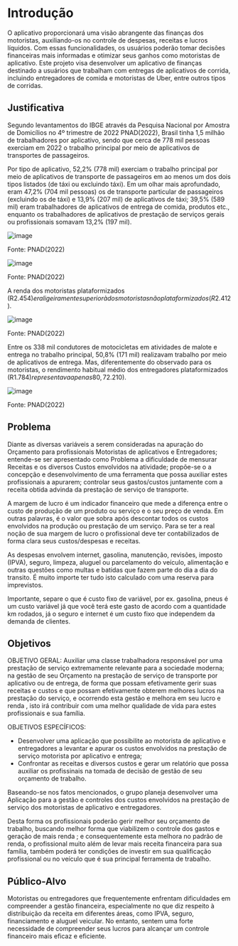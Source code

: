 # Introdução

O aplicativo proporcionará uma visão abrangente das finanças dos motoristas, auxiliando-os no controle de despesas, receitas e lucros líquidos. Com essas funcionalidades, os usuários poderão tomar decisões financeiras mais informadas e otimizar seus ganhos como motoristas de aplicativo. Este projeto visa desenvolver um aplicativo de finanças destinado a usuários que trabalham com entregas de aplicativos de corrida, incluindo entregadores de comida e motoristas de Uber, entre outros tipos de corridas.



## Justificativa


Segundo levantamentos do IBGE através  da Pesquisa Nacional por Amostra de Domicílios no 4º trimestre de 2022 PNAD(2022), Brasil tinha 1,5 milhão de trabalhadores por aplicativo, sendo que cerca de 778 mil pessoas exerciam em 2022 o trabalho principal por meio de aplicativos de transportes de passageiros.

Por tipo de aplicativo, 52,2% (778 mil) exerciam o trabalho principal por meio de aplicativos de transporte de passageiros em ao menos um dos dois tipos listados (de táxi ou excluindo táxi). Em um olhar mais aprofundado, eram 47,2% (704 mil pessoas) os de transporte particular de passageiros (excluindo os de táxi) e 13,9% (207 mil) de aplicativos de táxi; 39,5% (589 mil) eram trabalhadores de aplicativos de entrega de comida, produtos etc., enquanto os trabalhadores de aplicativos de prestação de serviços gerais ou profissionais somavam 13,2% (197 mil). 

![image](https://github.com/ICEI-PUC-Minas-PMV-ADS/pmv-ads-2024-1-e2-proj-int-t5-managermoney/assets/144861546/fa1d12ee-439c-4e13-aac4-b56ea33603f3)

Fonte:  PNAD(2022)

![image](https://github.com/ICEI-PUC-Minas-PMV-ADS/pmv-ads-2024-1-e2-proj-int-t5-managermoney/assets/144861546/fb8c01ae-c072-4a24-9769-f249fb77f06a)

Fonte:  PNAD(2022)

A renda dos motoristas plataformizados (R$2.454) era ligeiramente superior à dos motoristas não plataformizados (R$2.412).

![image](https://github.com/ICEI-PUC-Minas-PMV-ADS/pmv-ads-2024-1-e2-proj-int-t5-managermoney/assets/144861546/c518c83f-8f34-4914-be06-e9314e738405)

Fonte:  PNAD(2022)

Entre os 338 mil condutores de motocicletas em atividades de malote e entrega no trabalho principal, 50,8% (171 mil) realizavam trabalho por meio de aplicativos de entrega. Mas, diferentemente do observado para os motoristas, o rendimento habitual médio dos entregadores plataformizados (R$1.784) representava apenas 80,7% daquele recebido pelos não plataformizados (R$2.210). 

![image](https://github.com/ICEI-PUC-Minas-PMV-ADS/pmv-ads-2024-1-e2-proj-int-t5-managermoney/assets/144861546/7919b7df-d0e6-4c6b-90bf-62e1728538ee)

Fonte:  PNAD(2022)

## Problema

Diante  as diversas variáveis a serem consideradas na apuração do Orçamento  para  profissionais Motoristas de aplicativos e Entregadores;  entende-se ser apresentado como  Problema a dificuldade  de mensurar  Receitas e os diversos Custos envolvidos na atividade; propõe-se o  a concepção e desenvolvimento de uma ferramenta que possa auxiliar estes profissionais  a apurarem;    controlar  seus gastos/custos juntamente com a receita obtida advinda da prestação de serviço de transporte. 

A margem de lucro é um indicador financeiro que mede a diferença entre o custo de produção de um produto ou serviço e o seu preço de venda. Em outras palavras, é o valor que sobra após descontar todos os custos envolvidos na produção ou prestação de um serviço.
Para se ter a real noção de sua margem de lucro o profissional deve ter contabilizados de forma clara seus custos/despesas e receitas.

As despesas envolvem internet, gasolina, manutenção, revisões, imposto (IPVA), seguro, limpeza, aluguel ou parcelamento do veículo, alimentação e outras questões como multas e batidas que fazem parte do dia a dia do transito. É muito importe ter tudo isto calculado com uma reserva para imprevistos.

Importante, separe o que é custo fixo de variável, por ex. gasolina, pneus é um custo variável já que você terá este gasto de acordo com a quantidade km rodados, já o seguro e internet é um custo fixo que independem da demanda de clientes.

## Objetivos

OBJETIVO GERAL:  Auxiliar uma classe trabalhadora responsável  por uma prestação de serviço extremamente relevante para a sociedade moderna;  na gestão de seu Orçamento  na prestação de serviço de transporte por aplicativo ou de entrega, de forma  que possam efetivamente gerir suas receitas e custos  e que possam efetivamente obterem melhores lucros na prestação do serviço, e ocorrendo esta gestão e melhora em seu lucro e renda , isto irá contribuir com uma melhor qualidade de vida  para estes profissionais e sua família. 

OBJETIVOS ESPECÍFICOS: 

- Desenvolver uma aplicação que possibilite ao motorista de aplicativo  e entregadores a  levantar e apurar  os custos envolvidos na prestação de serviço motorista por aplicativo e entrega;
- Confrontar as receitas e diversos custos  e gerar um relatório que possa auxiliar os profissinais na tomada de decisão de gestão de seu orçamento de trabalho.

Baseando-se nos fatos mencionados, o grupo planeja desenvolver  uma  Aplicação  para  a gestão e controles dos custos envolvidos na prestação de serviço dos motoristas de aplicativo e entregadores.

Desta forma os profissionais  poderão gerir  melhor seu orçamento de trabalho, buscando  melhor forma que viabilizem  o controle dos gastos e geração de mais renda ; e consequentemente esta melhora no padrão de renda, o profissional muito além de levar mais receita financeira para sua família, também  poderá ter condições de investir em sua qualificação profissional ou no veículo que é sua principal ferramenta de trabalho.  

## Público-Alvo

Motoristas ou entregadores que frequentemente enfrentam dificuldades em compreender a gestão financeira, especialmente no que diz respeito à distribuição da receita em diferentes áreas, como IPVA, seguro, financiamento e aluguel veicular. No entanto, sentem uma forte necessidade de compreender seus lucros para alcançar um controle financeiro mais eficaz e eficiente.
